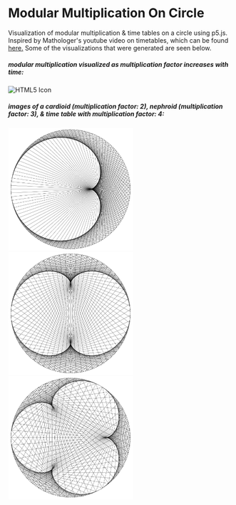 # Modular Multiplication On Circle

Visualization of modular multiplication & time tables on a circle using p5.js. Inspired by Mathologer's youtube video on timetables, which can be found [here.](https://www.youtube.com/watch?v=qhbuKbxJsk8) Some of the visualizations that were generated are seen below.


##### modular multiplication visualized as multiplication factor increases with time:
<img src="images/change.gif" alt="HTML5 Icon" width="940">

##### images  of a cardioid (multiplication factor: 2), nephroid (multiplication factor: 3), & time table with multiplication factor: 4:
<img src="images/cardioid.png" alt="HTML5 Icon" width="280"  style="display:inline-block"> <img src="images/nephroid.png" alt="HTML5 Icon" width="280"  style="display:inline-block"><img src="images/factor_4.png" alt="HTML5 Icon" width="280"  style="display:inline-block">
